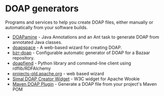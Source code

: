 # DOAP generators

Programs and services to help you create DOAP files, either manually or automatically from your software builds.

* [DOAPamine](https://github.com/thebrianmanley/doapamine) - Java Annotations and an Ant task to generate DOAP from annotated Java classes.
* [doapspace](http://doapspace.org/edit_project) - A web-based wizard for creating DOAP.
* [bzr-doap](http://bzr.mfd-consult.dk/bzr-doap/) - Configurable automatic generator of DOAP for a Bazaar repository.
* [doapfiend](http://pypi.python.org/pypi/doapfiend/0.3.3) - Python library and command-line client using rdflib/RDFAlchemy
* [projects-old.apache.org](https://projects-old.apache.org/create.html) - web based wizard
* [Simal DOAP Creator Widget](http://code.google.com/p/simal/source/browse/#svn%2Ftrunk%2Fuk.ac.osswatch.simal.widget%2Fdoapcreator) - W3C widget for Apache Wookie
* [Maven DOAP Plugin](http://maven.apache.org/plugins/maven-doap-plugin/) - Generate a DOAP file from your project's Maven POM